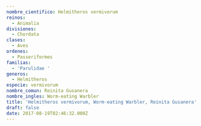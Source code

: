```yaml
---
nombre_cientifico: Helmitheros vermivorum
reinos:
  - Animalia
divisiones:
  - Chordata
clases:
  - Aves
ordenes:
  - Passeriformes
familias:
  - 'Parulidae '
generos:
  - Helmitheros
especie: vermivorum
nombre_comun: Reinita Gusanera
nombre_ingles: Worm-eating Warbler
title: 'Helmitheros vermivorum, Worm-eating Warbler, Reinita Gusanera'
draft: false
date: 2017-08-19T02:46:32.000Z
---
```


